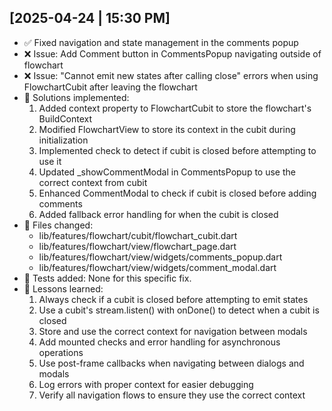 ## [2025-04-24 | 15:30 PM]
- ✅ Fixed navigation and state management in the comments popup
- ❌ Issue: Add Comment button in CommentsPopup navigating outside of flowchart
- ❌ Issue: "Cannot emit new states after calling close" errors when using FlowchartCubit after leaving the flowchart
- 🔄 Solutions implemented:
  1. Added context property to FlowchartCubit to store the flowchart's BuildContext
  2. Modified FlowchartView to store its context in the cubit during initialization
  3. Implemented check to detect if cubit is closed before attempting to use it
  4. Updated _showCommentModal in CommentsPopup to use the correct context from cubit
  5. Enhanced CommentModal to check if cubit is closed before adding comments
  6. Added fallback error handling for when the cubit is closed
- 📁 Files changed:
  - lib/features/flowchart/cubit/flowchart_cubit.dart
  - lib/features/flowchart/view/flowchart_page.dart
  - lib/features/flowchart/view/widgets/comments_popup.dart
  - lib/features/flowchart/view/widgets/comment_modal.dart
- 🧪 Tests added: None for this specific fix.
- 📝 Lessons learned:
  1. Always check if a cubit is closed before attempting to emit states
  2. Use a cubit's stream.listen() with onDone() to detect when a cubit is closed
  3. Store and use the correct context for navigation between modals
  4. Add mounted checks and error handling for asynchronous operations
  5. Use post-frame callbacks when navigating between dialogs and modals
  6. Log errors with proper context for easier debugging
  7. Verify all navigation flows to ensure they use the correct context